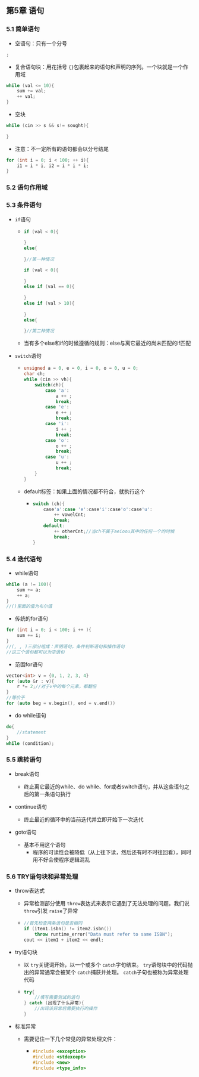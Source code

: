 ## 第5章 语句

### 5.1 简单语句

- 空语句：只有一个分号

```c++
;
```

- 复合语句块：用花括号 `{}`包裹起来的语句和声明的序列。一个块就是一个作用域

```c++
while (val <= 10){
    sum += val;
    ++ val;
}
```

- 空块

```c++
while (cin >> s && s!= sought){
    
}
```

- 注意：不一定所有的语句都会以分号结尾

```c++
for (int i = 0; i < 100; ++ i){
    i1 = i * i, i2 = i * i * i;
}
```



### 5.2 语句作用域



### 5.3 条件语句

- `if`语句

  - ```c++
    if (val < 0){
        
    }
    else{
        
    }//第一种情况
    
    if (val < 0){
        
    }
    else if (val == 0){
        
    }
    else if (val > 10){
        
    }
    else{
        
    }//第二种情况
    ```

  - 当有多个else和if的时候遵循的规则：else与离它最近的尚未匹配的if匹配

- `switch`语句

  - ```c++
    unsigned a = 0, e = 0, i = 0, o = 0, u = 0;
    char ch;
    while (cin >> vh){
        switch(ch){
            case 'a':
                a ++ ;
                break;
            case 'e':
                e ++ ;
                break;
            case 'i':
                i ++ ;
                break;
            case 'o':
                o ++ ;
                break;
            case 'u':
                u ++ ;
                break;
        }
    }
    ```

  - default标签：如果上面的情况都不符合，就执行这个

    - ```c++
      switch (ch){
          case'a':case 'e':case'i':case'o':case'u':
              ++ vowelCnt;
              break;
          default:
              ++ otherCnt;//当ch不属于aeioou其中的任何一个的时候
              break;
      }
      ```



### 5.4 迭代语句

- while语句

```c++
while (a != 100){
    sum += a;
    ++ a;
}
//()里面的值为布尔值
```

- 传统的for语句

```c++
for (int i = 0; i < 100; i ++ ){
    sum += i;
}
//(, , )三部分组成：声明语句，条件判断语句和操作语句
//这三个语句都可以为空语句
```

- 范围for语句

```c++
vector<int> v = {0, 1, 2, 3, 4}
for (auto &r : v){
    r *= 2;//对于v中的每个元素，都翻倍
}
//等价于
for (auto beg = v.begin(), end = v.end())
```

- do while语句

```c++
do{
    //statement
}
while (condition);
```



### 5.5 跳转语句

- break语句
  - 终止离它最近的while、do while、for或者switch语句，并从这些语句之后的第一条语句执行

- continue语句
  - 终止最近的循环中的当前迭代并立即开始下一次迭代

- goto语句
  - 基本不用这个语句
    - 程序的可读性会被降低（从上往下读，然后还有时不时往回看），同时用不好会使程序逻辑混乱



### 5.6 TRY语句块和异常处理

- throw表达式

  - 异常检测部分使用 `throw`表达式来表示它遇到了无法处理的问题。我们说 `throw`引发 `raise`了异常

  - ```c++
    //首先检查两条语句是否相同
    if (item1.isbn() != item2.isbn())
        throw runtime_error("Data must refer to same ISBN");
    cout << item1 + item2 << endl;
    ```

- try语句块

  - 以 `try`关键词开始，以一个或多个 `catch`字句结束。 `try`语句块中的代码抛出的异常通常会被某个 `catch`捕获并处理。 `catch`子句也被称为异常处理代码

  - ```c++
    try{
        //填写需要测试的语句
    } catch (出现了什么异常){
        //出现该异常后需要执行的操作
    }
    ```

- 标准异常

  - 需要记住一下几个常见的异常处理文件：

    - ```c++
      #include <exception>
      #include <stdexcept>
      #include <new>
      #include <type_info>
      ```


